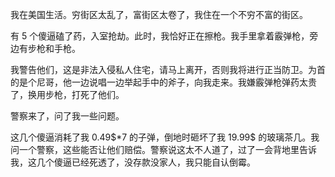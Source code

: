 我在美国生活。穷街区太乱了，富街区太卷了，我住在一个不穷不富的街区。

有 5 个傻逼磕了药，入室抢劫。此时，我恰好正在擦枪。我手里拿着霰弹枪，旁边有步枪和手枪。

我警告他们，这是非法入侵私人住宅，请马上离开，否则我将进行正当防卫。为首的是个尼哥，他一边说唱一边举起手中的斧子，向我走来。我嫌霰弹枪弹药太贵了，换用步枪，打死了他们。

警察来了，问了我一些问题。

这几个傻逼消耗了我 0.49\$*7 的子弹，倒地时砸坏了我 19.99\$ 的玻璃茶几。我问一个警察，这些能否让他们赔偿。警察说这太不人道了，过了一会背地里告诉我，这几个傻逼已经死透了，没存款没家人，我只能自认倒霉。
